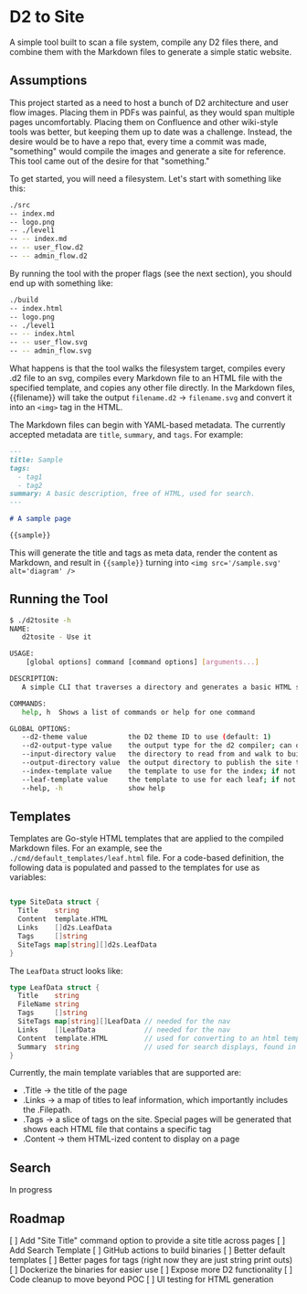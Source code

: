# D2 to Site

A simple tool built to scan a file system, compile any D2 files there, and combine them with the Markdown files to generate a simple static website.

## Assumptions

This project started as a need to host a bunch of D2 architecture and user flow images. Placing them in PDFs was painful, as they would span multiple pages uncomfortably. Placing them on Confluence and other wiki-style tools was better, but keeping them up to date was a challenge. Instead, the desire would be to have a repo that, every time a commit was made, "something" would compile the images and generate a site for reference. This tool came out of the desire for that "something."

To get started, you will need a filesystem. Let's start with something like this:

```bash
./src
-- index.md
-- logo.png
-- ./level1
-- -- index.md
-- -- user_flow.d2
-- -- admin_flow.d2
```

By running the tool with the proper flags (see the next section), you should end up with something like:

```bash
./build
-- index.html
-- logo.png
-- ./level1
-- -- index.html
-- -- user_flow.svg
-- -- admin_flow.svg
```

What happens is that the tool walks the filesystem target, compiles every .d2 file to an svg, compiles every Markdown file to an HTML file with the specified template, and copies any other file directly. In the Markdown files, {{filename}} will take the output `filename.d2` -> `filename.svg` and convert it into an `<img>` tag in the HTML.

The Markdown files can begin with YAML-based metadata. The currently accepted metadata are `title`, `summary`, and `tags`. For example:

```markdown
---
title: Sample
tags:
  - tag1
  - tag2
summary: A basic description, free of HTML, used for search.
---

# A sample page

{{sample}}

```

This will generate the title and tags as meta data, render the content as Markdown, and result in `{{sample}}` turning into `<img src='/sample.svg' alt='diagram' />`

## Running the Tool

```bash
$ ./d2tosite -h
NAME:
   d2tosite - Use it

USAGE:
    [global options] command [command options] [arguments...]

DESCRIPTION:
   A simple CLI that traverses a directory and generates a basic HTML site from Markdown and D2 files

COMMANDS:
   help, h  Shows a list of commands or help for one command

GLOBAL OPTIONS:
   --d2-theme value          the D2 theme ID to use (default: 1)
   --d2-output-type value    the output type for the d2 compiler; can only be svg at this time and is otherwise ignored (default: "svg")
   --input-directory value   the directory to read from and walk to build the site (default: "./src")
   --output-directory value  the output directory to publish the site to (default: "./build")
   --index-template value    the template to use for the index; if not provided it will use the included default (default: "./default_templates/index.html")
   --leaf-template value     the template to use for each leaf; if not provided it will use the included default (default: "./default_templates/leaf.html")
   --help, -h                show help
```

## Templates

Templates are Go-style HTML templates that are applied to the compiled Markdown files. For an example, see the `./cmd/default_templates/leaf.html` file. For a code-based definition, the following data is populated and passed to the templates for use as variables:

```go

type SiteData struct {
  Title    string
  Content  template.HTML
  Links    []d2s.LeafData
  Tags     []string
  SiteTags map[string][]d2s.LeafData
}
```

The `LeafData` struct looks like:

```go
type LeafData struct {
  Title    string
  FileName string
  Tags     []string
  SiteTags map[string][]LeafData // needed for the nav
  Links    []LeafData            // needed for the nav
  Content  template.HTML         // used for converting to an html template
  Summary  string                // used for search displays, found in the meta
}
```

Currently, the main template variables that are supported are:

- .Title -> the title of the page
- .Links -> a map of titles to leaf information, which importantly includes the .Filepath.
- .Tags -> a slice of tags on the site. Special pages will be generated that shows each HTML file that contains a specific tag
- .Content -> them HTML-ized content to display on a page

## Search

In progress

## Roadmap

[ ] Add "Site Title" command option to provide a site title across pages
[ ] Add Search Template
[ ] GitHub actions to build binaries
[ ] Better default templates
[ ] Better pages for tags (right now they are just string print outs)
[ ] Dockerize the binaries for easier use
[ ] Expose more D2 functionality
[ ] Code cleanup to move beyond POC
[ ] UI testing for HTML generation
